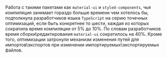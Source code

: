 Работа с такими пакетами как `material-ui` и `styled-components`, чья компиляция занимает гораздо больше времени чем хотелось бы, подтолкнула разработчиков языка `TypeScript` на серию точечных оптимизаций, если быть конкретнее то шести, каждая из которых сократила время компиляции от 5% до 10%. По словам разработчиков время сборки\редактирования `material-ui` сократилось на 40%. Кроме того, оптимизации затронули механизм изменения путей для импортов\экспортов при изменении импортируемых\экспортируемых файлов.